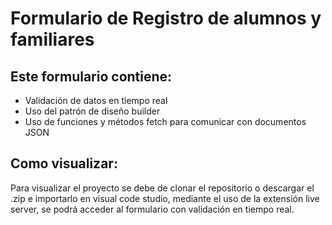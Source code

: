 
# Formulario de Registro de alumnos y familiares 

## Este formulario contiene:

 - Validación de datos en tiempo real
 - Uso del patrón de diseño builder
 - Uso de funciones y métodos fetch para comunicar con documentos JSON

 ## Como visualizar:
 Para visualizar el proyecto se debe de clonar el repositorio o descargar el .zip e importarlo en visual code studio, mediante el uso de la extensión live server, se podrá acceder al formulario con validación en tiempo real.

